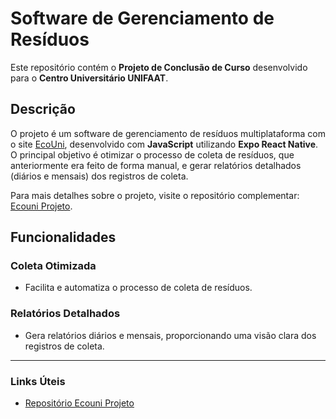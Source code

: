 # **Software de Gerenciamento de Resíduos**

Este repositório contém o **Projeto de Conclusão de Curso** desenvolvido para o **Centro Universitário UNIFAAT**.

## **Descrição**

O projeto é um software de gerenciamento de resíduos multiplataforma com o site [EcoUni](https://github.com/graciolli1/Ecouni_Projeto), desenvolvido com **JavaScript** utilizando **Expo React Native**. O principal objetivo é otimizar o processo de coleta de resíduos, que anteriormente era feito de forma manual, e gerar relatórios detalhados (diários e mensais) dos registros de coleta.

Para mais detalhes sobre o projeto, visite o repositório complementar: [Ecouni Projeto](https://github.com/graciolli1/Ecouni_Projeto).

## **Funcionalidades**

### **Coleta Otimizada**
- Facilita e automatiza o processo de coleta de resíduos.

### **Relatórios Detalhados**
- Gera relatórios diários e mensais, proporcionando uma visão clara dos registros de coleta.

---

### **Links Úteis**

- [Repositório Ecouni Projeto](https://github.com/graciolli1/Ecouni_Projeto)
